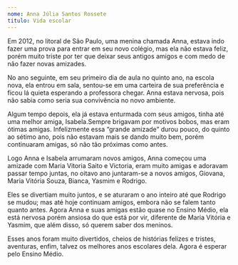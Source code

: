 ```yaml
---
nome: Anna Júlia Santos Rossete
titulo: Vida escolar
---
```


Em 2012, no litoral de São Paulo, uma menina chamada Anna, estava indo fazer uma prova para entrar em seu novo colégio, mas ela  não estava feliz, porém muito triste por ter que deixar seus antigos amigos e com medo de não fazer novas amizades.

No ano seguinte, em seu primeiro dia de aula no quinto ano, na escola nova, ela entrou em sala, sentou-se  em uma carteira de sua preferência e ficou lá quieta esperando a professora chegar. Anna estava nervosa, pois não sabia como  seria sua convivência no novo ambiente.

Algum tempo depois, ela já estava enturmada com seus amigos, tinha até uma melhor amiga, Isabela.Sempre brigavam por motivos bobos, mas eram ótimas amigas. Infelizmente essa “grande amizade” durou pouco, do quinto ao sétimo ano, pois não estavam mais se dando muito bem, porém  continuaram amigas, só não tão próximas como antes.

Logo Anna e Isabela arrumaram novos amigos, Anna começou uma amizade com Maria Vitoria Saito e Victoria, eram muito amigas e adoravam passar tempo juntas, no oitavo ano juntaram-se a novos amigos, Giovana, Maria Vitória Souza, Bianca, Yasmim e Rodrigo.

Eles se divertiam muito juntos, e se aturaram o ano inteiro até que Rodrigo se mudou; mas até hoje continuam amigos, embora  não se falem tanto quanto antes. Agora Anna e suas amigas estão quase no Ensino Médio, ela está nervosa porém ansiosa do que está por vir, diferente de Maria Vitória e Yasmim, que além disso,  só querem saber dos meninos.

Esses anos foram muito divertidos, cheios de histórias felizes e tristes, aventuras, enfim, talvez os melhores anos escolares dela. Agora é esperar pelo Ensino Médio.

